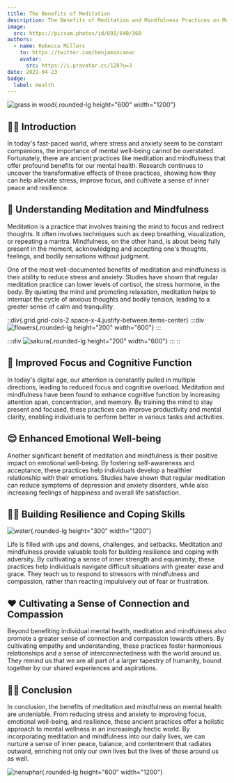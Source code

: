 ```yaml
---
title: The Benefits of Meditation
description: The Benefits of Meditation and Mindfulness Practices on Mental Health
image:
  src: https://picsum.photos/id/691/640/360
authors:
  - name: Rebecca Millers
    to: https://twitter.com/benjamincanac
    avatar:
      src: https://i.pravatar.cc/128?u=3
date: 2021-04-23
badge:
  label: Health
---
```


![grass in wood](https://picsum.photos/id/55/1200/600){.rounded-lg height="600" width="1200"}

## 🧘🏻 Introduction

In today's fast-paced world, where stress and anxiety seem to be constant companions, the importance of mental well-being cannot be overstated. Fortunately, there are ancient practices like meditation and mindfulness that offer profound benefits for our mental health. Research continues to uncover the transformative effects of these practices, showing how they can help alleviate stress, improve focus, and cultivate a sense of inner peace and resilience.

## 🪷 Understanding Meditation and Mindfulness

Meditation is a practice that involves training the mind to focus and redirect thoughts. It often involves techniques such as deep breathing, visualization, or repeating a mantra. Mindfulness, on the other hand, is about being fully present in the moment, acknowledging and accepting one's thoughts, feelings, and bodily sensations without judgment.

One of the most well-documented benefits of meditation and mindfulness is their ability to reduce stress and anxiety. Studies have shown that regular meditation practice can lower levels of cortisol, the stress hormone, in the body. By quieting the mind and promoting relaxation, meditation helps to interrupt the cycle of anxious thoughts and bodily tension, leading to a greater sense of calm and tranquility.

::div{.grid.grid-cols-2.space-x-4.justify-between.items-center}
  :::div
  ![flowers](https://picsum.photos/id/106/600/200){.rounded-lg height="200" width="600"}
  :::

  :::div
  ![sakura](https://picsum.photos/id/82/600/200){.rounded-lg height="200" width="600"}
  :::
::

## 🧠 Improved Focus and Cognitive Function

In today's digital age, our attention is constantly pulled in multiple directions, leading to reduced focus and cognitive overload. Meditation and mindfulness have been found to enhance cognitive function by increasing attention span, concentration, and memory. By training the mind to stay present and focused, these practices can improve productivity and mental clarity, enabling individuals to perform better in various tasks and activities.

## 😌 Enhanced Emotional Well-being

Another significant benefit of meditation and mindfulness is their positive impact on emotional well-being. By fostering self-awareness and acceptance, these practices help individuals develop a healthier relationship with their emotions. Studies have shown that regular meditation can reduce symptoms of depression and anxiety disorders, while also increasing feelings of happiness and overall life satisfaction.

## 💪🏻 Building Resilience and Coping Skills

![water](https://picsum.photos/id/126/1200/300){.rounded-lg height="300" width="1200"}

Life is filled with ups and downs, challenges, and setbacks. Meditation and mindfulness provide valuable tools for building resilience and coping with adversity. By cultivating a sense of inner strength and equanimity, these practices help individuals navigate difficult situations with greater ease and grace. They teach us to respond to stressors with mindfulness and compassion, rather than reacting impulsively out of fear or frustration.

## ❤️ Cultivating a Sense of Connection and Compassion

Beyond benefiting individual mental health, meditation and mindfulness also promote a greater sense of connection and compassion towards others. By cultivating empathy and understanding, these practices foster harmonious relationships and a sense of interconnectedness with the world around us. They remind us that we are all part of a larger tapestry of humanity, bound together by our shared experiences and aspirations.

## 🫶🏻 Conclusion

In conclusion, the benefits of meditation and mindfulness on mental health are undeniable. From reducing stress and anxiety to improving focus, emotional well-being, and resilience, these ancient practices offer a holistic approach to mental wellness in an increasingly hectic world. By incorporating meditation and mindfulness into our daily lives, we can nurture a sense of inner peace, balance, and contentment that radiates outward, enriching not only our own lives but the lives of those around us as well.

![nenuphar](https://picsum.photos/id/306/1200/600){.rounded-lg height="600" width="1200"}
